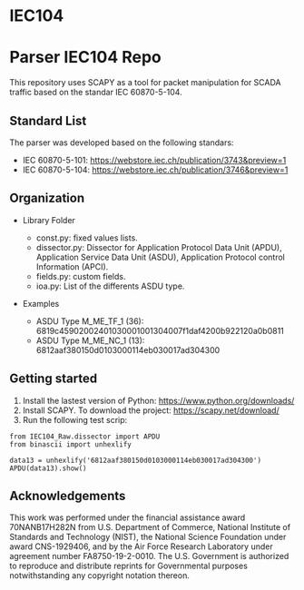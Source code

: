 # IEC104

# Parser IEC104 Repo
This repository uses SCAPY as a tool for packet manipulation for SCADA traffic based on the standar IEC 60870-5-104. 

## Standard List
The parser was developed based on the following standars:
* IEC 60870-5-101: https://webstore.iec.ch/publication/3743&preview=1
* IEC 60870-5-104: https://webstore.iec.ch/publication/3746&preview=1

## Organization
* Library Folder
  * const.py: fixed values lists.
  * dissector.py: Dissector for Application Protocol Data Unit (APDU), Application Service Data Unit (ASDU), Application Protocol control Information (APCI).
  * fields.py: custom fields.
  * ioa.py: List of the differents ASDU type.
  
* Examples
  * ASDU Type M_ME_TF_1 (36): 6819c45902002401030001001304007f1daf4200b922120a0b0811
  * ASDU Type M_ME_NC_1 (13): 6812aaf380150d0103000114eb030017ad304300
  
## Getting started
1. Install the lastest version of Python: https://www.python.org/downloads/
2. Install SCAPY. To download the project: https://scapy.net/download/
3. Run the following test scrip:
```
from IEC104_Raw.dissector import APDU 
from binascii import unhexlify
  
data13 = unhexlify('6812aaf380150d0103000114eb030017ad304300')
APDU(data13).show()
``` 

## 
  
## Acknowledgements
This work was performed under the financial assistance award 70NANB17H282N from U.S. Department of Commerce, National Institute of Standards and Technology (NIST),  the National Science Foundation under award CNS-1929406, and by the Air Force Research Laboratory under agreement number FA8750-19-2-0010. The U.S. Government is authorized to reproduce and distribute reprints for Governmental purposes notwithstanding any copyright notation thereon.
  
